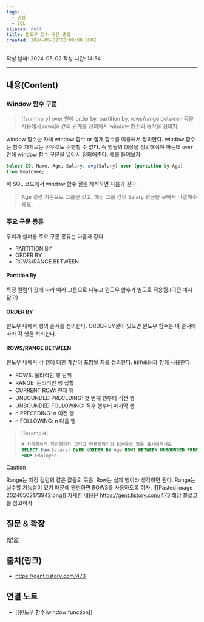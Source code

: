 ```yaml
---
tags:
  - 완성
  - SQL
aliases: null
title: 윈도우 함수 구문 종류
created: 2024-05-02T00:00:00.000Z
---
```

작성 날짜: 2024-05-02
작성 시간: 14:54


----
## 내용(Content)

### Window 함수 구문

>[!summary]
>over 안에 order by, partition by, rows/range between 등을 사용해서 rows들 간의 관계를  정의해서 window 함수의 동작을 정의함.

window 함수는 자체 window 함수 or 집계 함수를 이용해서 정의한다. window 함수는 함수 자체로는 아무것도 수행할 수 없다. 즉 행들의 대상을 정의해줘야 하는데 `over` 안에 window 함수 구문을 넣어서 정의해준다. 예를 들어보자.

```SQL
Select ID, Name, Age, Salary, avg(Salary) over (partition by Age)
from Employee;
```

위 SQL 코드에서 window 함수 절을 해석하면 다음과 같다.

> Age 컬럼 기준으로 그룹을 짓고, 해당 그룹 간의 Salary 평균을 구해서 나열해주세요.

### 주요 구문 종류

우리가 살펴볼 주요 구문 종류는 다음과 같다.

- PARTITION BY
- ORDER BY
- ROWS/RANGE BETWEEN

#### Partition By

특정 컬럼의 값에 따라 여러 그룹으로 나누고 윈도우 함수가 별도로 적용됨.(이전 예시 참고)

#### ORDER BY

윈도우 내에서 행의 순서를 정의한다. ORDER BY절이 있으면 윈도우 함수는 이 순서에 따라 각 행을 처리한다.


#### ROWS/RANGE BETWEEN

윈도우 내에서 각 행에 대한 계산이 포함될 지를 정의한다. `BETWEEN`과 함께 사용한다.

- ROWS: 물리적인 행 단위
- RANGE: 논리적인 행 집합
- CURRENT ROW: 현재 행
- UNBOUNDED PRECEDING: 첫 번째 행부터 직전 행
- UNBOUNDED FOLLOWING: 직후 행부터 마지막 행
- n PRECEDING: n 이전 행
- n FOLLOWING: n 다음 행

>[!example]
>```SQL
># 처음행부터 직전행까지 그리고 현재행까지의 ROW들의 합을 표시해주세요
>SELECT Sum(Salary) OVER (ORDER BY Age ROWS BETWEEN UNBOUNDED PRECEDING AND CURRENT ROW)
>FROM Employee;
>```

>[!caution]
>Range는 지정 컬럼의 같은 값들의 묶음, Row는 실제 행이라 생각하면 된다. Range는 실수할 가능성이 있기 때문에 왠만하면 ROWS를 사용하도록 하자.
>![[Pasted image 20240502173942.png]]
>자세한 내용은 https://gent.tistory.com/473 해당 블로그를 참고하자



## 질문 & 확장

(없음)

## 출처(링크)

- https://gent.tistory.com/473

## 연결 노트

- [[윈도우 함수|window function]]









